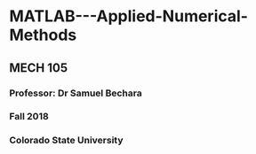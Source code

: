 
# MATLAB---Applied-Numerical-Methods
## MECH 105

### Professor: Dr Samuel Bechara
### Fall 2018
### Colorado State University
